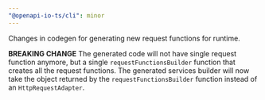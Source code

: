 ```yaml
---
"@openapi-io-ts/cli": minor
---
```


Changes in codegen for generating new request functions for runtime.

**BREAKING CHANGE**
The generated code will not have single request function anymore, but a single `requestFunctionsBuilder` function that creates all the request functions.
The generated services builder will now take the object returned by the `requestFunctionsBuilder` function instead of an `HttpRequestAdapter`.

